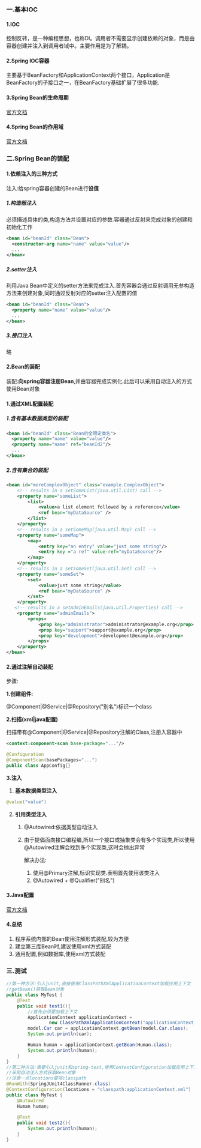 ### 一.基本IOC

#### 1.IOC

控制反转，是一种编程思想，也称DI。调用者不需要显示创建依赖的对象，而是由容器创建并注入到调用者域中。主要作用是为了解耦。

#### 2.Spring IOC容器

主要基于BeanFactory和ApplicationContext两个接口，Application是BeanFactory的子接口之一，在BeanFactory基础扩展了很多功能.

#### 3.Spring Bean的生命周期

[官方文档](https://docs.spring.io/spring-framework/docs/current/spring-framework-reference/core.html#beans-factory-nature)

#### 4.Spring Bean的作用域

[官方文档](https://docs.spring.io/spring-framework/docs/current/spring-framework-reference/core.html#beans-factory-scopes)

### 二.Spring Bean的装配

#### 1.依赖注入的三种方式

注入:给spring容器创建的Bean进行**设值**

##### 1.构造器注入

必须描述具体的类,构造方法并设置对应的参数.容器通过反射来完成对象的创建和初始化工作

```xml
<bean id="beanId" class="Bean">
  <constructor-arg name="name" value="value"/>
  ...
</bean>
```

##### 2.setter注入

利用Java Bean中定义的setter方法来完成注入.首先容器会通过反射调用无参构造方法来创建对象,同时通过反射对应的setter注入配置的值

```xml
<bean id="beanId" class="Bean">
  <property name="name" value="value"/>
  ...
</bean>
```

##### 3.接口注入

略

#### 2.Bean的装配

装配:**向spring容器注册Bean**,并由容器完成实例化.此后可以采用自动注入的方式使用Bean对象

#### 1.通过XML配置装配

##### 1.含有基本数据类型的装配

```xml
<bean id="beanId" class="Bean的全限定类名">
  <property name="name" value="value"/>
  <property name="name" ref="beanId2"/>
  ...
</bean>
```

##### 2.含有集合的装配

```xml
<bean id="moreComplexObject" class="example.ComplexObject">
    <!-- results in a setSomeList(java.util.List) call -->
    <property name="someList">
        <list>
            <value>a list element followed by a reference</value>
            <ref bean="myDataSource" />
        </list>
    </property>
    <!-- results in a setSomeMap(java.util.Map) call -->
    <property name="someMap">
        <map>
            <entry key="an entry" value="just some string"/>
            <entry key ="a ref" value-ref="myDataSource"/>
        </map>
    </property>
    <!-- results in a setSomeSet(java.util.Set) call -->
    <property name="someSet">
        <set>
            <value>just some string</value>
            <ref bean="myDataSource" />
        </set>
    </property>
   <!-- results in a setAdminEmails(java.util.Properties) call -->
    <property name="adminEmails">
        <props>
            <prop key="administrator">administrator@example.org</prop>
            <prop key="support">support@example.org</prop>
            <prop key="development">development@example.org</prop>
        </props>
    </property>
</bean>
```

#### 2.通过注解自动装配

步骤:

**1.创建组件:**

@Component|@Service|@Repository("别名")标识一个class

**2.扫描(xml|java配置)**

扫描带有@Component|@Service|@Repository注解的Class,注册入容器中

```xml
<context:component-scan base-package="..."/>
```

```java
@Configuration
@ComponentScan(basePackages="...")
public class AppConfig{}
```

**3.注入**

1. **基本数据类型注入**

```java
@value("value")
```

2. **引用类型注入**

   1. @Autowired:依据类型自动注入

   2. 由于提倡面向接口编程编,所以一个接口或抽象类会有多个实现类,所以使用@Autowired注解会找到多个实现类,这时会抛出异常

      解决办法:

      1. 使用@Primary注解,标识实现类.表明首先使用该类注入
      2. @Autowired + @Qualifier("别名")

#### 3.Java配置

[官方文档](https://docs.spring.io/spring-framework/docs/current/spring-framework-reference/core.html#beans-annotation-config)

#### 4.总结

1. 程序系统内部的Bean使用注解形式装配,较为方便
2. 建立第三库Bean时,建议使用xml方式装配
3. 通用配置,例如数据库,使用xml方式装配

### 三.测试

```Java
//第一种方法:引入junit,直接使用ClassPathXmlApplicationContext加载应用上下文
//getBean()获取Bean对象
public class MyTest {
    @Test
    public void test1(){
        //首先必须要加载上下文
        ApplicationContext applicationContext =
                new ClassPathXmlApplicationContext("applicationContext.xml");
        model.Car car = applicationContext.getBean(model.Car.class);
        System.out.println(car);

        Human human = applicationContext.getBean(Human.class);
        System.out.println(human);
    }
}
//第二种方法:需要引入junit和spring-test,使用ContextConfiguration加载应用上下文
//采用自动注入方式获取Bean对象
//注意一点locations要写classpath
@RunWith(SpringJUnit4ClassRunner.class)
@ContextConfiguration(locations = "classpath:applicationContext.xml")
public class MyTest {
    @Autowired
    Human human;
   
    @Test
    public void test2(){
        System.out.println(human);
    }
}

```

